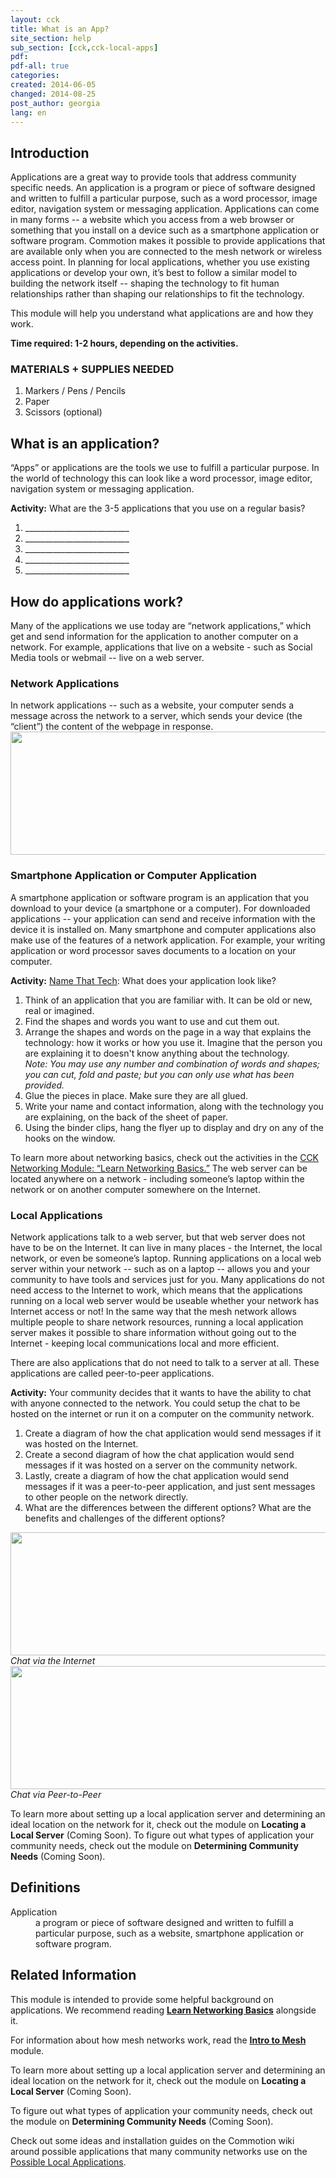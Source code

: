 ```yaml
---
layout: cck
title: What is an App?
site_section: help
sub_section: [cck,cck-local-apps]
pdf: 
pdf-all: true
categories: 
created: 2014-06-05
changed: 2014-08-25
post_author: georgia
lang: en
---
```


<section id="introduction">
<h2>Introduction</h2>

<p>Applications are a great way to provide tools that address community specific needs. An application is a program or piece of software designed and written to fulfill a particular purpose, such as a word processor, image editor, navigation system or messaging application. Applications can come in many forms -- a website which you access from a web browser or something that you install on a device such as a smartphone application or software program.  Commotion makes it possible to provide applications that are available only when you are connected to the mesh network or wireless access point. In planning for local applications, whether you use existing applications or develop your own, it’s best to follow a similar model to building the network itself -- shaping the technology to fit human relationships rather than shaping our relationships to fit the technology.

This module will help you understand what applications are and how they work.

<strong>Time required:  1-2 hours, depending on the activities.</strong></p>
</section>

<section id="materials-and-supplies-needed">
<h3>MATERIALS + SUPPLIES NEEDED</h3>

<ol class="rteindent1">
	<li>Markers / Pens / Pencils</li>
	<li>Paper</li>
	<li>Scissors (optional)</li>
</ol>
</section>

<section id="what-is-an-application">
<h2>What is an application?</h2>

<p>“Apps” or applications are the tools we use to fulfill a particular purpose. In the world of technology this can look like a word processor, image editor, navigation system or messaging application. </p>

<p><strong>Activity:</strong> What are the 3-5 applications that you use on a regular basis?
<ol>
	<li>__________________________</li>
	<li>__________________________</li>
	<li>__________________________</li>
	<li>__________________________</li>
	<li>__________________________</li>
</ol>

<section id="how-do-applications-work">
<h2>How do applications work?</h2>
Many of the applications we use today are “network applications,” which get and send information for the application to another computer on a network. For example, applications that live on a website - such as Social Media tools or webmail -- live on a web server. 

<h3>Network Applications</h3>
In network applications -- such as a website, your computer sends a message across the network to a server, which sends your device (the “client”) the content of the webpage in response.

<img alt="" class="media-image attr__typeof__foaf:Image img__fid__626 img__view_mode__media_original attr__format__media_original" height="197" src="/files/CCK_Networking_Basics_Client_server_diagram.png" typeof="foaf:Image" width="510">

<h3>Smartphone Application or Computer Application</h3>
A smartphone application or software program is an application that you download to your device (a smartphone or a computer). For downloaded applications -- your application can send and receive information with the device it is installed on. Many smartphone and computer applications also make use of the features of a network application. For example, your writing application or word processor saves documents to a location on your computer.

<strong>Activity:</strong> <a href="http://oti.newamerica.net/blogposts/2011/name_that_tech_collaborative_design_challenge_workshop-57228">Name That Tech</a>: What does your application look like?
<ol>
	<li>Think of an application that you are familiar with. It can be old or new, real or imagined.</li>
	<li>Find the shapes and words you want to use and cut them out.</li>
	<li>Arrange the shapes and words on the page in a way that explains the technology: how it works or how you use it. Imagine that the person you are explaining it to doesn't know anything about the technology. <br/>
	<em>Note: You may use any number and combination of words and shapes; you can cut, fold and paste; but you can only use what has been provided.</em> </li>
	<li>Glue the pieces in place. Make sure they are all glued.</li>
	<li>Write your name and contact information, along with the technology you are explaining, on the back of the sheet of paper.</li>
	<li>Using the binder clips, hang the flyer up to display and dry on any of the hooks on the window.</li>
</ol>

To learn more about networking basics, check out the activities in the <a href="https://commotionwireless.net/docs/cck/networking/learn-networking-basics">CCK Networking Module: “Learn Networking Basics.”</a> The web server can be located anywhere on a network - including someone’s laptop within the network or on another computer somewhere on the Internet.

<h3>Local Applications</h3>
Network applications talk to a web server, but that web server does not have to be on the Internet. It can live in many places - the Internet, the local network, or even be someone’s laptop. Running applications on a local web server within your network -- such as on a laptop -- allows you and your community to have tools and services just for you. Many applications do not need access to the Internet to work, which means that the applications running on a local web server would be useable whether your network has Internet access or not! In the same way that the mesh network allows multiple people to share network resources, running a local application server makes it possible to share information without going out to the Internet - keeping local communications local and more efficient.

There are also applications that do not need to talk to a server at all. These applications are called peer-to-peer applications. 

<strong>Activity:</strong> Your community decides that it wants to have the ability to chat with anyone connected to the network. You could setup the chat to be hosted on the internet or run it on a computer on the community network. 

<ol>
	<li>Create a diagram of how the chat application would send messages if it was hosted on the Internet. </li>
	<li>Create a second diagram of how the chat application would send messages if it was hosted on a server on the community network.</li>
	<li>Lastly, create a diagram of how the chat application would send messages if it was a peer-to-peer application, and just sent messages to other people on the network directly.</li>
	<li>What are the differences between the different options? What are the benefits and challenges of the different options?</li>
</ol>

<img alt="" class="media-image attr__typeof__foaf:Image img__fid__626 img__view_mode__media_original attr__format__media_original" height="197" src="/files/CCK_LocalApps_internet_application.png" typeof="foaf:Image" width="510">
<em>Chat via the Internet</em>

<img alt="" class="media-image attr__typeof__foaf:Image img__fid__626 img__view_mode__media_original attr__format__media_original" height="197" src="/files/CCK_LocalApps_mesh_application.png" typeof="foaf:Image" width="510">
<em>Chat via Peer-to-Peer</em>

To learn more about setting up a local application server and determining an ideal location on the network for it, check out the module on <strong>Locating a Local Server</strong> (Coming Soon). To figure out what types of application your community needs, check out the module on <strong>Determining Community Needs</strong> (Coming Soon).
</section>
 
<section id="definitions">
<h2>Definitions</h2>

<dl>
	<dt>Application</dt>
	<dd>a program or piece of software designed and written to fulfill a particular purpose, such as a website, smartphone application or software program.</dd>
</dl>
</section>

<section class="related-information" id="related-information">
<h2>Related Information</h2>

<p>This module is intended to provide some helpful background on applications. We recommend reading <strong><a href="/docs/cck/networking/learn-networking-basics/">Learn Networking Basics</a></strong> alongside it.</p>

<p>For information about how mesh networks work, read the <strong><a href="/docs/cck/networking/intro-to-mesh/">Intro to Mesh</a></strong> module.</p>

<p>To learn more about setting up a local application server and determining an ideal location on the network for it, check out the module on <strong>Locating a Local Server</strong> (Coming Soon). </p>

<p>To figure out what types of application your community needs, check out the module on <strong>Determining Community Needs</strong> (Coming Soon).</p>

<p>Check out some ideas and installation guides on the Commotion wiki around possible applications that many community networks use on the <a href="https://wiki.commotionwireless.net/doku.php/development_resources/application_server/start">Possible Local Applications</a>.</p>
</section>